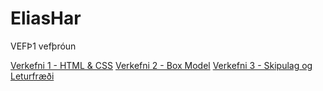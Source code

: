 # EliasHar
VEFÞ1 vefþróun

[Verkefni 1 - HTML & CSS](verkefni.1)
[Verkefni 2 - Box Model](verkefni.2)
[Verkefni 3 - Skipulag og Leturfræði](verkefni.3)

